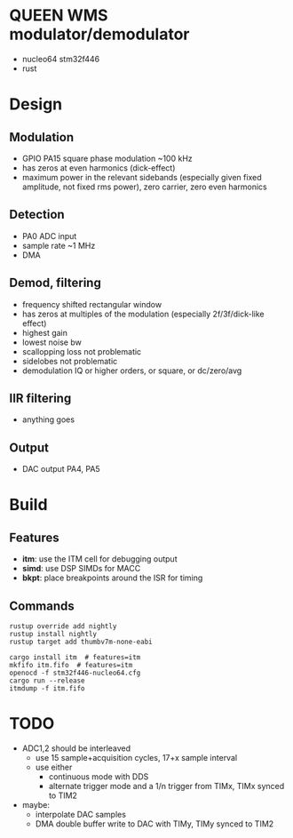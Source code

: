 # QUEEN WMS modulator/demodulator

* nucleo64 stm32f446
* rust

# Design

## Modulation

* GPIO PA15 square phase modulation ~100 kHz
* has zeros at even harmonics (dick-effect)
* maximum power in the relevant sidebands (especially given fixed amplitude,
  not fixed rms power), zero carrier, zero even harmonics

## Detection

* PA0 ADC input
* sample rate ~1 MHz
* DMA

## Demod, filtering

* frequency shifted rectangular window
* has zeros at multiples of the modulation (especially 2f/3f/dick-like effect)
* highest gain
* lowest noise bw
* scallopping loss not problematic
* sidelobes not problematic
* demodulation IQ or higher orders, or square, or dc/zero/avg

## IIR filtering

* anything goes

## Output

* DAC output PA4, PA5

# Build

## Features

* **itm**: use the ITM cell for debugging output
* **simd**: use DSP SIMDs for MACC
* **bkpt**: place breakpoints around the ISR for timing

## Commands

```
rustup override add nightly
rustup install nightly
rustup target add thumbv7m-none-eabi

cargo install itm  # features=itm
mkfifo itm.fifo  # features=itm
openocd -f stm32f446-nucleo64.cfg
cargo run --release
itmdump -f itm.fifo
```

# TODO

* ADC1,2 should be interleaved
  * use 15 sample+acquisition cycles, 17+x sample interval
  * use either
    * continuous mode with DDS
    * alternate trigger mode and a 1/n trigger from TIMx, TIMx synced to TIM2
* maybe:
  * interpolate DAC samples
  * DMA double buffer write to DAC with TIMy, TIMy synced to TIM2

